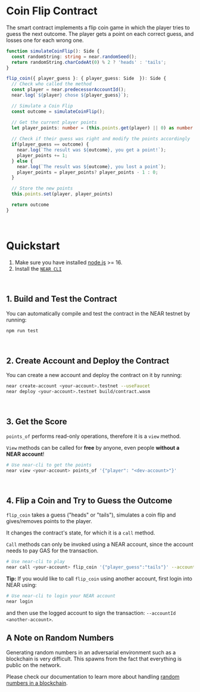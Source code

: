 # Coin Flip Contract

The smart contract implements a flip coin game in which the player tries to guess the next outcome.
The player gets a point on each correct guess, and losses one for each wrong one.

```ts
function simulateCoinFlip(): Side {
  const randomString: string = near.randomSeed();
  return randomString.charCodeAt(0) % 2 ? 'heads' : 'tails';
}

flip_coin({ player_guess }: { player_guess: Side  }): Side {
  // Check who called the method
  const player = near.predecessorAccountId(); 
  near.log(`${player} chose ${player_guess}`);

  // Simulate a Coin Flip
  const outcome = simulateCoinFlip();

  // Get the current player points
  let player_points: number = (this.points.get(player) || 0) as number
  
  // Check if their guess was right and modify the points accordingly
  if(player_guess == outcome) {
    near.log(`The result was ${outcome}, you get a point!`);
    player_points += 1;
  } else {
    near.log(`The result was ${outcome}, you lost a point`);
    player_points = player_points? player_points - 1 : 0;
  }

  // Store the new points
  this.points.set(player, player_points)

  return outcome
}
```

<br />

# Quickstart

1. Make sure you have installed [node.js](https://nodejs.org/en/download/package-manager/) >= 16.
2. Install the [`NEAR CLI`](https://github.com/near/near-cli-rs)

<br />

## 1. Build and Test the Contract
You can automatically compile and test the contract in the NEAR testnet by running:

```bash
npm run test
```

<br />

## 2. Create Account and Deploy the Contract
You can create a new account and deploy the contract on it by running:

```bash
near create-account <your-account>.testnet --useFaucet
near deploy <your-account>.testnet build/contract.wasm
```

<br />

## 3. Get the Score
`points_of` performs read-only operations, therefore it is a `view` method.

`View` methods can be called for **free** by anyone, even people **without a NEAR account**!

```bash
# Use near-cli to get the points
near view <your-account> points_of '{"player": "<dev-account>"}'
```

<br />

## 4. Flip a Coin and Try to Guess the Outcome
`flip_coin` takes a guess ("heads" or "tails"), simulates a coin flip and gives/removes points to the player.

It changes the contract's state, for which it is a `call` method.

`Call` methods can only be invoked using a NEAR account, since the account needs to pay GAS for the transaction.

```bash
# Use near-cli to play
near call <your-account> flip_coin '{"player_guess":"tails"}' --accountId <your-account>
```

**Tip:** If you would like to call `flip_coin` using another account, first login into NEAR using:

```bash
# Use near-cli to login your NEAR account
near login
```

and then use the logged account to sign the transaction: `--accountId <another-account>`.

## A Note on Random Numbers
Generating random numbers in an adversarial environment such as a blockchain is very difficult. This spawns from
the fact that everything is public on the network.

Please check our documentation to learn more about handling [random numbers in a blockchain](https://docs.near.org/develop/contracts/security/storage).